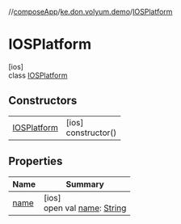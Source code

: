 //[composeApp](../../../index.md)/[ke.don.volyum.demo](../index.md)/[IOSPlatform](index.md)

# IOSPlatform

[ios]\
class [IOSPlatform](index.md)

## Constructors

| | |
|---|---|
| [IOSPlatform](-i-o-s-platform.md) | [ios]<br>constructor() |

## Properties

| Name | Summary |
|---|---|
| [name](name.md) | [ios]<br>open val [name](name.md): [String](https://kotlinlang.org/api/core/kotlin-stdlib/kotlin/-string/index.html) |